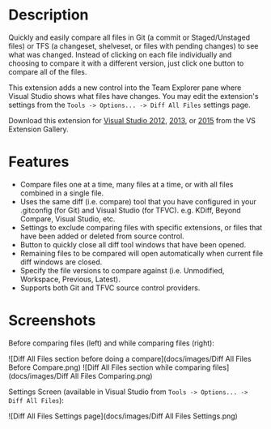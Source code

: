 # Description

Quickly and easily compare all files in Git (a commit or Staged/Unstaged files) or TFS (a changeset, shelveset, or files with pending changes) to see what was changed. Instead of clicking on each file individually and choosing to compare it with a different version, just click one button to compare all of the files.

This extension adds a new control into the Team Explorer pane where Visual Studio shows what files have changes. You may edit the extension's settings from the `Tools -> Options... -> Diff All Files` settings page.

Download this extension for [Visual Studio 2012](https://visualstudiogallery.msdn.microsoft.com/a1091118-9765-4554-bc7f-0227028310d5), [2013](https://visualstudiogallery.msdn.microsoft.com/d8d61cc9-6660-41af-b8d0-0f8403b4b39c), or [2015](https://visualstudiogallery.msdn.microsoft.com/e6390f80-c953-4896-bd93-a7dfeba9887b) from the VS Extension Gallery.

# Features

* Compare files one at a time, many files at a time, or with all files combined in a single file.
* Uses the same diff (i.e. compare) tool that you have configured in your .gitconfig (for Git) and Visual Studio (for TFVC). e.g. KDiff, Beyond Compare, Visual Studio, etc.
* Settings to exclude comparing files with specific extensions, or files that have been added or deleted from source control.
* Button to quickly close all diff tool windows that have been opened.
* Remaining files to be compared will open automatically when current file diff windows are closed.
* Specify the file versions to compare against (i.e. Unmodified, Workspace, Previous, Latest).
* Supports both Git and TFVC source control providers.

# Screenshots

Before comparing files (left) and while comparing files (right):

![Diff All Files section before doing a compare](docs/images/Diff All Files Before Compare.png) ![Diff All Files section while comparing files](docs/images/Diff All Files Comparing.png)

Settings Screen (available in Visual Studio from `Tools -> Options... -> Diff All Files`):

![Diff All Files Settings page](docs/images/Diff All Files Settings.png)
 